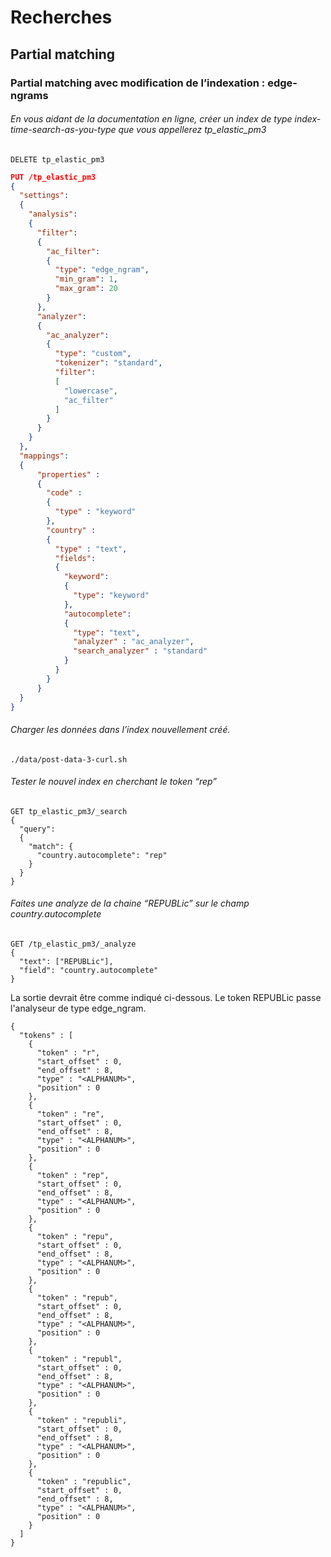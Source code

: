 # Recherches
## Partial matching
### Partial matching avec modification de l’indexation : edge-ngrams
###### En vous aidant de la documentation en ligne, créer un index de type index-time-search-as-you-type que vous appellerez tp_elastic_pm3

```shell
DELETE tp_elastic_pm3
```

```json
PUT /tp_elastic_pm3
{
  "settings": 
  {
    "analysis": 
    {
      "filter": 
      {
        "ac_filter": 
        {
          "type": "edge_ngram",
          "min_gram": 1,
          "max_gram": 20
        }
      },
      "analyzer": 
      {
        "ac_analyzer": 
        {
          "type": "custom",
          "tokenizer": "standard",
          "filter": 
          [
            "lowercase",
            "ac_filter"
          ]
        }
      }
    }    
  }, 
  "mappings": 
  {
      "properties" : 
      {
        "code" : 
        {
          "type" : "keyword"
        },
        "country" :
        {
          "type" : "text",
          "fields": 
          {
            "keyword": 
            {
              "type": "keyword"
            },
            "autocomplete": 
            {
              "type": "text",
              "analyzer" : "ac_analyzer",
              "search_analyzer" : "standard"
            }            
          }
        }
      }
  }
}
```


###### Charger les données dans l’index nouvellement créé.
```shell
./data/post-data-3-curl.sh
```

###### Tester le nouvel index en cherchant le token “rep”

```shell
GET tp_elastic_pm3/_search
{
  "query": 
  {
    "match": {
      "country.autocomplete": "rep"
    }
  }
}
```


###### Faites une analyze de la chaine “REPUBLic” sur le champ country.autocomplete
```shell
GET /tp_elastic_pm3/_analyze
{
  "text": ["REPUBLic"],
  "field": "country.autocomplete"
}
```

La sortie devrait être comme indiqué ci-dessous. Le token REPUBLic passe l'analyseur de type edge_ngram.
```shell
{
  "tokens" : [
    {
      "token" : "r",
      "start_offset" : 0,
      "end_offset" : 8,
      "type" : "<ALPHANUM>",
      "position" : 0
    },
    {
      "token" : "re",
      "start_offset" : 0,
      "end_offset" : 8,
      "type" : "<ALPHANUM>",
      "position" : 0
    },
    {
      "token" : "rep",
      "start_offset" : 0,
      "end_offset" : 8,
      "type" : "<ALPHANUM>",
      "position" : 0
    },
    {
      "token" : "repu",
      "start_offset" : 0,
      "end_offset" : 8,
      "type" : "<ALPHANUM>",
      "position" : 0
    },
    {
      "token" : "repub",
      "start_offset" : 0,
      "end_offset" : 8,
      "type" : "<ALPHANUM>",
      "position" : 0
    },
    {
      "token" : "republ",
      "start_offset" : 0,
      "end_offset" : 8,
      "type" : "<ALPHANUM>",
      "position" : 0
    },
    {
      "token" : "republi",
      "start_offset" : 0,
      "end_offset" : 8,
      "type" : "<ALPHANUM>",
      "position" : 0
    },
    {
      "token" : "republic",
      "start_offset" : 0,
      "end_offset" : 8,
      "type" : "<ALPHANUM>",
      "position" : 0
    }
  ]
}
```
